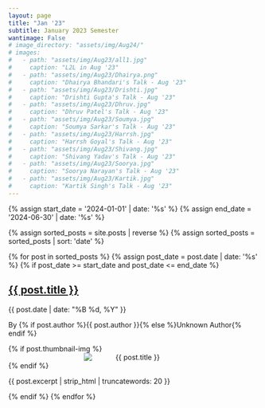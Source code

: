 ```yaml
---
layout: page
title: "Jan '23"
subtitle: January 2023 Semester
wantimage: False
# image_directory: "assets/img/Aug24/"
# images:
#   - path: "assets/img/Aug23/all1.jpg"
#     caption: "L2L in Aug '23"
#   - path: "assets/img/Aug23/Dhairya.png"
#     caption: "Dhairya Bhandari's Talk - Aug '23"
#   - path: "assets/img/Aug23/Drishti.jpg"
#     caption: "Drishti Gupta's Talk - Aug '23"
#   - path: "assets/img/Aug23/Dhruv.jpg"
#     caption: "Dhruv Patel's Talk - Aug '23"
#   - path: "assets/img/Aug23/Soumya.jpg"
#     caption: "Soumya Sarkar's Talk - Aug '23"
#   - path: "assets/img/Aug23/Harrsh.jpg"
#     caption: "Harrsh Goyal's Talk - Aug '23"
#   - path: "assets/img/Aug23/Shivang.jpg"
#     caption: "Shivang Yadav's Talk - Aug '23"
#   - path: "assets/img/Aug23/Soorya.jpg"
#     caption: "Soorya Narayan's Talk - Aug '23"
#   - path: "assets/img/Aug23/Kartik.jpg"
#     caption: "Kartik Singh's Talk - Aug '23"
---
```


<div class="post-list">
  {% assign start_date = '2024-01-01' | date: '%s' %}
  {% assign end_date = '2024-06-30' | date: '%s' %}

  {% assign sorted_posts = site.posts | reverse %}
  {% assign sorted_posts = sorted_posts | sort: 'date' %}

  {% for post in sorted_posts %}
    {% assign post_date = post.date | date: '%s' %}
    {% if post_date >= start_date and post_date <= end_date %}
      <div class="post-box">
        <h2><a href="{{ post.url }}">{{ post.title }}</a></h2>
        <p class="post-date">{{ post.date | date: "%B %d, %Y" }}</p>
        <p class="post-author">By {% if post.author %}{{ post.author }}{% else %}Unknown Author{% endif %}</p>
        {% if post.thumbnail-img %}
        <div class="post-thumbnail" style="text-align: center;">
          <img src="{{ post.thumbnail-img | relative_url }}" alt="{{ post.title }}"
         style="max-width: 200px; height: auto; display: block; margin: 0 auto;">
        </div>
        {% endif %}
        <p class="post-excerpt">{{ post.excerpt | strip_html | truncatewords: 20 }}</p>
      </div>
    {% endif %}
  {% endfor %}
</div>
